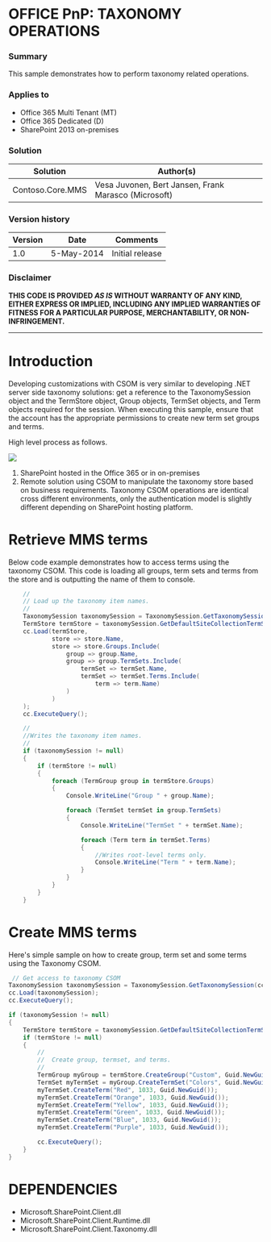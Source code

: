 # OFFICE PnP: TAXONOMY OPERATIONS #

### Summary ###
This sample demonstrates how to perform taxonomy related operations.

### Applies to ###
-  Office 365 Multi Tenant (MT)
-  Office 365 Dedicated (D)
-  SharePoint 2013 on-premises

### Solution ###
Solution | Author(s)
---------|----------
Contoso.Core.MMS | Vesa Juvonen, Bert Jansen, Frank Marasco (Microsoft)

### Version history ###
Version  | Date | Comments
---------| -----| --------
1.0  | 5-May-2014 | Initial release

### Disclaimer ###
**THIS CODE IS PROVIDED *AS IS* WITHOUT WARRANTY OF ANY KIND, EITHER EXPRESS OR IMPLIED, INCLUDING ANY IMPLIED WARRANTIES OF FITNESS FOR A PARTICULAR PURPOSE, MERCHANTABILITY, OR NON-INFRINGEMENT.**

----------
# Introduction #
Developing customizations with CSOM is very similar to developing .NET server side taxonomy solutions: get a reference to the TaxonomySession object and the TermStore object, Group objects, TermSet objects, and Term objects required for the session. When executing this sample, ensure that the account has the appropriate permissions to create new term set groups and terms.

High level process as follows.

![](http://i.imgur.com/LottPge.png)

1. SharePoint hosted in the Office 365 or in on-premises
2. Remote solution using CSOM to manipulate the taxonomy store based on business requirements. Taxonomy CSOM operations are identical cross different environments, only the authentication model is slightly different depending on SharePoint hosting platform.


# Retrieve MMS terms #
Below code example demonstrates how to access terms using the taxonomy CSOM. This code is loading all groups, term sets and terms from the store and is outputting the name of them to console.

```C#
    //
    // Load up the taxonomy item names.
    //
    TaxonomySession taxonomySession = TaxonomySession.GetTaxonomySession(cc);
    TermStore termStore = taxonomySession.GetDefaultSiteCollectionTermStore();
    cc.Load(termStore,
            store => store.Name,
            store => store.Groups.Include(
                group => group.Name,
                group => group.TermSets.Include(
                    termSet => termSet.Name,
                    termSet => termSet.Terms.Include(
                        term => term.Name)
                )
            )
    );
    cc.ExecuteQuery();

    //
    //Writes the taxonomy item names.
    //
    if (taxonomySession != null)
    {
        if (termStore != null)
        {
            foreach (TermGroup group in termStore.Groups)
            {
                Console.WriteLine("Group " + group.Name);

                foreach (TermSet termSet in group.TermSets)
                {
                    Console.WriteLine("TermSet " + termSet.Name);

                    foreach (Term term in termSet.Terms)
                    {
                        //Writes root-level terms only.
                        Console.WriteLine("Term " + term.Name);
                    }
                }
            }
        }
    }
```

# Create MMS terms #
Here's simple sample on how to create group, term set and some terms using the Taxonomy CSOM.

```C#
 // Get access to taxonomy CSOM
TaxonomySession taxonomySession = TaxonomySession.GetTaxonomySession(cc);
cc.Load(taxonomySession);
cc.ExecuteQuery();

if (taxonomySession != null)
{
    TermStore termStore = taxonomySession.GetDefaultSiteCollectionTermStore();
    if (termStore != null)
    {
        //
        //  Create group, termset, and terms.
        //
        TermGroup myGroup = termStore.CreateGroup("Custom", Guid.NewGuid());
        TermSet myTermSet = myGroup.CreateTermSet("Colors", Guid.NewGuid(), 1033);
        myTermSet.CreateTerm("Red", 1033, Guid.NewGuid());
        myTermSet.CreateTerm("Orange", 1033, Guid.NewGuid());
        myTermSet.CreateTerm("Yellow", 1033, Guid.NewGuid());
        myTermSet.CreateTerm("Green", 1033, Guid.NewGuid());
        myTermSet.CreateTerm("Blue", 1033, Guid.NewGuid());
        myTermSet.CreateTerm("Purple", 1033, Guid.NewGuid());

        cc.ExecuteQuery();
    }
}
```


# DEPENDENCIES #
-  Microsoft.SharePoint.Client.dll
-  Microsoft.SharePoint.Client.Runtime.dll
-  Microsoft.SharePoint.Client.Taxonomy.dll